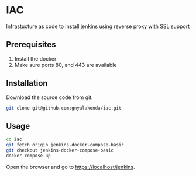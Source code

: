# IAC

Infrastucture as code to install jenkins using reverse proxy with SSL support

## Prerequisites
1. Install the docker
2. Make sure ports 80, and 443 are available

## Installation

Download the source code from git.

```bash
git clone git@github.com:gnyalakonda/iac.git
```

## Usage

```bash
cd iac
git fetch origin jenkins-docker-compose-basic
git checkout jenkins-docker-compose-basic 
docker-compose up
```

Open the browser and go to [https://localhost/jenkins](https://localhost/jenkins).

